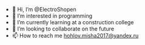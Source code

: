 - 👋 Hi, I’m @ElectroShopen
- 👀 I’m interested in programming
- 🌱 I’m currently learning at a construction college
- 💞️ I’m looking to collaborate on the future
- 📫 How to reach me hohlov.misha2017@yandex.ru

<!---
ElectroShopen/ElectroShopen is a ✨ special ✨ repository because its `README.md` (this file) appears on your GitHub profile.
You can click the Preview link to take a look at your changes.
--->
